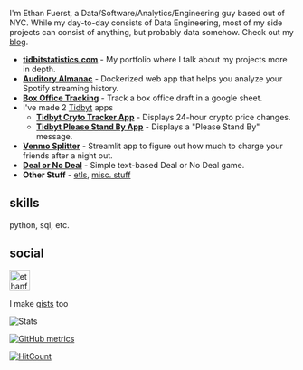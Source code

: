 I'm Ethan Fuerst, a Data/Software/Analytics/Engineering guy based out of NYC. While my day-to-day consists of Data Engineering, most of my side projects can consist of anything, but probably data somehow. Check out my [blog](https://www.ethanfuerst.com).

* **[tidbitstatistics.com](https://tidbitstatistics.com)** - My portfolio where I talk about my projects more in depth.
* **[Auditory Almanac](https://github.com/ethanfuerst/the-auditory-almanac)** - Dockerized web app that helps you analyze your Spotify streaming history.
* **[Box Office Tracking](https://github.com/ethanfuerst/box-office-tracking)** - Track a box office draft in a google sheet.
* I've made 2 [Tidbyt](https://tidbyt.com/) apps
  * **[Tidbyt Cryto Tracker App](https://github.com/tidbyt/community/tree/main/apps/cryptotracker)** - Displays 24-hour crypto price changes.
  * **[Tidbyt Please Stand By App](https://github.com/tidbyt/community/tree/main/apps/pleasestandby)** - Displays a "Please Stand By" message.
* **[Venmo Splitter](http://tidbitstatistics.com/dashboards/venmo_splitter/)** - Streamlit app to figure out how much to charge your friends after a night out.
* **[Deal or No Deal](https://github.com/ethanfuerst/deal-or-no-deal)** - Simple text-based Deal or No Deal game.
* **Other Stuff** - [etls](https://github.com/ethanfuerst/chrono), [misc. stuff](https://github.com/ethanfuerst/time-travel-dwh/blob/main/data_creator.py)

## skills

python, sql, etc.

## social

[<img align="" alt="ethanfuerst | LnkedIn" width="36px" src="https://cdn.jsdelivr.net/npm/simple-icons@v3/icons/linkedin.svg" />](https://www.linkedin.com/in/ethanfuerst/)

I make [gists](https://gist.github.com/ethanfuerst) too

![Stats](https://github-readme-stats.vercel.app/api?username=ethanfuerst&show_icons=true)

[![GitHub metrics](https://metrics.lecoq.io/ethanfuerst?base.community=0&base.repositories=0&base.metadata=0)](https://github.com/lowlighter/metrics)

[![HitCount](https://hits.dwyl.com/ethanfuerst/ethanfuerst.svg)](http://hits.dwyl.com/ethanfuerst/ethanfuerst)
